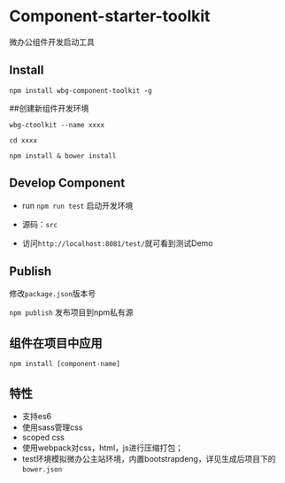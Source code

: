 # Component-starter-toolkit

微办公组件开发启动工具

## Install

`npm install wbg-component-toolkit -g`

##创建新组件开发环境

`wbg-ctoolkit --name xxxx`

`cd xxxx`

`npm install & bower install`

## Develop Component 

- run `npm run test` 启动开发环境

- 源码：`src`

- 访问`http://localhost:8081/test/`就可看到测试Demo

## Publish

修改`package.json`版本号

`npm publish` 发布项目到npm私有源

## 组件在项目中应用

`npm install [component-name]`

## 特性

- 支持es6
- 使用sass管理css
- scoped css
- 使用webpack对css，html，js进行压缩打包；
- test环境模拟微办公主站环境，内置bootstrapdeng，详见生成后项目下的`bower.json`

